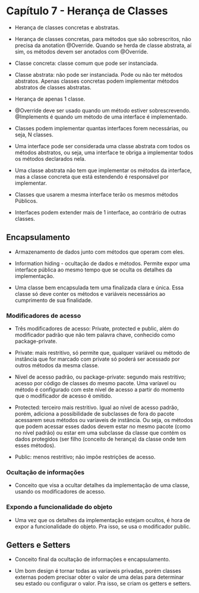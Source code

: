 # Capítulo 7 - Herança de Classes

 - Herança de classes concretas e abstratas.
 
 - Herança de classes concretas, para métodos que são sobrescritos, não precisa da anotation @Override. Quando se herda de classe abstrata, aí sim, os métodos devem ser anotados com @Override.
 
 - Classe concreta: classe comum que pode ser instanciada.
 
 - Classe abstrata: não pode ser instanciada. Pode ou não ter métodos abstratos. Apenas classes concretas podem implementar métodos abstratos de classes abstratas.
 
 - Herança de apenas 1 classe.
 
 - @Override deve ser usado quando um método estiver sobrescrevendo. @Implements é quando um método de uma interface é implementado.
 
 - Classes podem implementar quantas interfaces forem necessárias, ou seja, N classes.
 
 - Uma interface pode ser considerada uma classe abstrata com todos os métodos abstratos, ou seja, uma interface te obriga a implementar todos os métodos declarados nela.
 
 - Uma classe abstrata não tem que implementar os métodos da interface, mas a classe concreta que está estendendo é responsável por implementar.
 
 - Classes que usarem a mesma interface terão os mesmos métodos Públicos.
 
 - Interfaces podem extender mais de 1 interface, ao contrário de outras classes.
 
 ## Encapsulamento
 
 - Armazenamento de dados junto com métodos que operam com eles.
 
 - Information hiding - ocultação de dados e métodos. Permite expor uma interface pública ao mesmo tempo que se oculta os detalhes da implementação.
 
 - Uma classe bem encapsulada tem uma finalizada clara e única. Essa classe só deve conter os métodos e variáveis necessários ao cumprimento de sua finalidade.
 
 ### Modificadores de acesso
 
 - Três modificadores de acesso: Private, protected e public, além do modificador padrão que não tem palavra chave, conhecido como package-private.
 
 * Private: mais restritivo, só permite que, qualquer variável ou método de instância que for marcado com private só poderá ser acessado por outros métodos da mesma classe.
 
 * Nível de acesso padrão, ou package-private: segundo mais restritivo; acesso por código de classes do mesmo pacote. Uma varíavel ou método é configurado com este nível de acesso a partir do momento que o modificador de acesso é omitido.
 
 * Protected: terceiro mais restritivo. Igual ao nível de acesso padrão, porém, adiciona a possibilidade de subclasses de fora do pacote acessarem seus métodos ou varíaveis de instância. Ou seja, os métodos que podem acessar esses dados devem estar no mesmo pacote (como no nível padrão) ou estar em uma subclasse da classe que contém os dados protegidos (ser filho (conceito de herança) da classe onde tem esses métodos).
 
 * Public: menos restritivo; não impõe restrições de acesso.
 
 ### Ocultação de informações
 
 - Conceito que visa a ocultar detalhes da implementação de uma classe, usando os modificadores de acesso.
  
 ### Expondo a funcionalidade do objeto
 
 - Uma vez que os detalhes da implementação estejam ocultos, é hora de expor a funcionalidade do objeto. Pra isso, se usa o modificador public.
 
 ## Getters e Setters
 
 - Conceito final da ocultação de informações e encapsulamento.
 
 - Um bom design é tornar todas as varíaveis privadas, porém classes externas podem precisar obter o valor de uma delas para determinar seu estado ou configurar o valor. Pra isso, se criam os getters e setters.